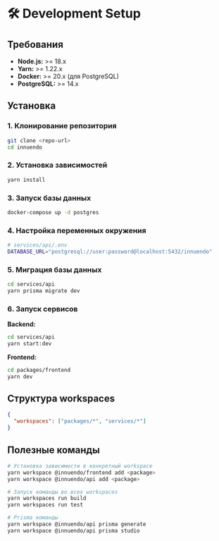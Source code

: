 # 🛠️ Development Setup

## Требования

- **Node.js:** >= 18.x
- **Yarn:** >= 1.22.x
- **Docker:** >= 20.x (для PostgreSQL)
- **PostgreSQL:** >= 14.x

## Установка

### 1. Клонирование репозитория

```bash
git clone <repo-url>
cd innuendo
```

### 2. Установка зависимостей

```bash
yarn install
```

### 3. Запуск базы данных

```bash
docker-compose up -d postgres
```

### 4. Настройка переменных окружения

```bash
# services/api/.env
DATABASE_URL="postgresql://user:password@localhost:5432/innuendo"
```

### 5. Миграция базы данных

```bash
cd services/api
yarn prisma migrate dev
```

### 6. Запуск сервисов

**Backend:**

```bash
cd services/api
yarn start:dev
```

**Frontend:**

```bash
cd packages/frontend
yarn dev
```

## Структура workspaces

```json
{
  "workspaces": ["packages/*", "services/*"]
}
```

## Полезные команды

```bash
# Установка зависимости в конкретный workspace
yarn workspace @innuendo/frontend add <package>
yarn workspace @innuendo/api add <package>

# Запуск команды во всех workspaces
yarn workspaces run build
yarn workspaces run test

# Prisma команды
yarn workspace @innuendo/api prisma generate
yarn workspace @innuendo/api prisma studio
```
